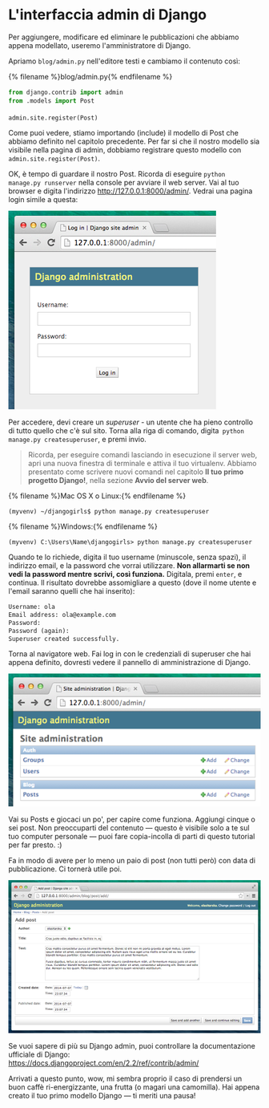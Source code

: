 # L'interfaccia admin di Django

Per aggiungere, modificare ed eliminare le pubblicazioni che abbiamo appena modellato, useremo l'amministratore di Django.

Apriamo `blog/admin.py` nell'editore testi e cambiamo il contenuto così:

{% filename %}blog/admin.py{% endfilename %}

```python
from django.contrib import admin
from .models import Post

admin.site.register(Post)
```

Come puoi vedere, stiamo importando (include) il modello di Post che abbiamo definito nel capitolo precedente. Per far si che il nostro modello sia visibile nella pagina di admin, dobbiamo registrare questo modello con `admin.site.register(Post)`.

OK, è tempo di guardare il nostro Post. Ricorda di eseguire `python manage.py runserver` nella console per avviare il web server. Vai al tuo browser e digita l'indirizzo http://127.0.0.1:8000/admin/. Vedrai una pagina login simile a questa:

![Login page](images/login_page2.png)

Per accedere, devi creare un *superuser* - un utente che ha pieno controllo di tutto quello che c'è sul sito. Torna alla riga di comando, digita` python manage.py createsuperuser`, e premi invio.

> Ricorda, per eseguire comandi lasciando in esecuzione il server web, apri una nuova finestra di terminale e attiva il tuo virtualenv. Abbiamo presentato come scrivere nuovi comandi nel capitolo **Il tuo primo progetto Django!**, nella sezione **Avvio del server web**.

{% filename %}Mac OS X o Linux:{% endfilename %}

    (myvenv) ~/djangogirls$ python manage.py createsuperuser
    

{% filename %}Windows:{% endfilename %}

    (myvenv) C:\Users\Name\djangogirls> python manage.py createsuperuser
    

Quando te lo richiede, digita il tuo username (minuscole, senza spazi), il indirizzo email, e la password che vorrai utilizzare. **Non allarmarti se non vedi la password mentre scrivi, così funziona.** Digitala, premi `enter`, e continua. Il risultato dovrebbe assomigliare a questo (dove il nome utente e l'email saranno quelli che hai inserito):

    Username: ola
    Email address: ola@example.com 
    Password:
    Password (again):
    Superuser created successfully.
    

Torna al navigatore web. Fai log in con le credenziali di superuser che hai appena definito, dovresti vedere il pannello di amministrazione di Django.

![Django admin](images/django_admin3.png)

Vai su Posts e giocaci un po', per capire come funziona. Aggiungi cinque o sei post. Non preoccuparti del contenuto — questo è visibile solo a te sul tuo computer personale — puoi fare copia-incolla di parti di questo tutorial per far presto. :)

Fa in modo di avere per lo meno un paio di post (non tutti però) con data di pubblicazione. Ci tornerà utile poi.

![Django admin](images/edit_post3.png)

Se vuoi sapere di più su Django admin, puoi controllare la documentazione ufficiale di Django: https://docs.djangoproject.com/en/2.2/ref/contrib/admin/

Arrivati a questo punto, wow, mi sembra proprio il caso di prendersi un buon caffè ri-energizzante, una frutta (o magari una camomilla). Hai appena creato il tuo primo modello Django — ti meriti una pausa!
